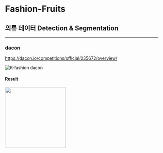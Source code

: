 # Fashion-Fruits

## 의류 데이터 Detection & Segmentation

-------

### dacon 
https://dacon.io/competitions/official/235672/overview/

![K-fashion dacon](https://user-images.githubusercontent.com/68838305/100974983-a11c3b00-3580-11eb-83f8-4ae14f192592.png)


#### Result 

<div>
   <img width = "200" src = "https://user-images.githubusercontent.com/68838305/100975758-dd03d000-3581-11eb-95ee-a6562948a3ba.png"
   <img width = "200" src = "https://user-images.githubusercontent.com/68838305/100975765-decd9380-3581-11eb-995f-75e19b43dd8c.png"
  <img width = "200" src = "https://user-images.githubusercontent.com/68838305/100975766-e0975700-3581-11eb-88a3-d05be27bb9bc.png"     
</div>
